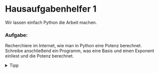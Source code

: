 # Hausaufgabenhelfer 1

Wir lassen einfach Python die Arbeit machen.

<div class="exercise-box">
  <h3>Aufgabe:</h3>
  <p>Recherchiere im Internet, wie man in Python eine Potenz berechnet. Schreibe anschließend ein Programm, was eine Basis und einen Exponent einliest und die Potenz berechnet.</p>
</div>

<details>

 <summary>Tipp</summary>

Der Anfang des Programms könnte so aussehen:

```python
basis = input("Basis:")
basis = int(basis)

exponent = input("Exponent:")
exponent = int(exponent)

...
```

</details>
